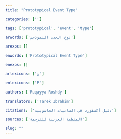 ```yaml
---
title: "Prototypical Event Type"

categories: ['']

tags: ['prototypical', 'event', 'type']

arwords: ['نوع الحدث النموذجي']

arexps: []

enwords: ['Prototypical Event Type']

enexps: []

arlexicons: ['ن']

enlexicons: ['P']

authors: ['Ruqayya Roshdy']

translators: ['Tarek Ibrahim']

citations: ['دليل أكسفورد في السانيات الحاسوبية']

sources: ['المنظمة العربية للترجمة']

slug: ""
---
```

